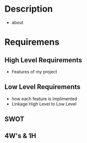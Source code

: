 # Description
* about
# Requiremens


## High Level Requirements
* Features of my project

## Low Level Requirements
* how each feature is implimented
* Linkage High Level to Low Level


## SWOT

## 4W's & 1H